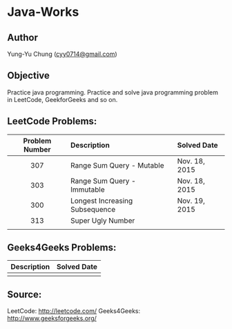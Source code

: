 # Java-Works
## Author
Yung-Yu Chung (cyy0714@gmail.com)
## Objective
Practice java programming. Practice and solve java programming problem in LeetCode, GeekforGeeks and so on.

## LeetCode Problems:
| Problem Number| Description | Solved Date |
| :-------------: | :----------- | :----------|
| 307      | Range Sum Query - Mutable| Nov. 18, 2015 |
| 303    | Range Sum Query - Immutable     | Nov. 18, 2015 |
| 300  | Longest Increasing Subsequence     | Nov. 19, 2015 |
| 313 | Super Ugly Number |  |
|      |       | |


## Geeks4Geeks Problems:
| Description | Solved Date |
| :----------- | :----------|
|  |  |


## Source:
LeetCode: http://leetcode.com/ 
Geeks4Geeks: http://www.geeksforgeeks.org/

